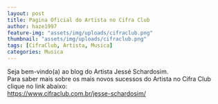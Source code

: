 ```yaml
---
layout: post
title: Pagina Oficial do Artista no Cifra Club
author: haze1997
feature-img: "assets/img/uploads/cifraclub.png"
thumbnail: "assets/img/uploads/cifraclub.png"
tags: [CifraClub, Artista, Musica]
categories: Musica
---
```



Seja bem-vindo(a) ao blog do Artista Jessé Schardosim.  
Para saber mais sobre os mais novos sucessos do Artista no Cifra Club clique no link abaixo:  
<a href="https://www.cifraclub.com.br/jesse-schardosim/" target="_blank">https://www.cifraclub.com.br/jesse-schardosim/</a>
